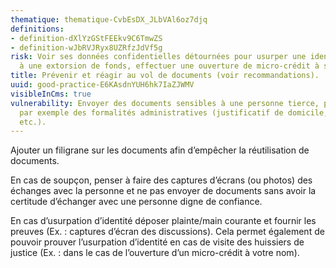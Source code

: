 ```yaml
---
thematique: thematique-CvbEsDX_JLbVAl6oz7djq
definitions:
- definition-dXlYzGStFEEkv9C6TmwZS
- definition-wJbRVJRyx8UZRfzJdVf5g
risk: Voir ses données confidentielles détournées pour usurper une identité, procéder
  à une extorsion de fonds, effectuer une ouverture de micro-crédit à son nom, etc.).
title: Prévenir et réagir au vol de documents (voir recommandations).
uuid: good-practice-E6KAsdnYUH6hk7IaZJWMV
visibleInCms: true
vulnerability: Envoyer des documents sensibles à une personne tierce, pour effectuer
  par exemple des formalités administratives (justificatif de domicile, avis d’imposition,
  etc.).
---
```


<!--StartFragment-->

Ajouter un filigrane sur les documents afin d’empêcher la réutilisation de documents.

En cas de soupçon, penser à faire des captures d’écrans (ou photos) des échanges avec la personne et ne pas envoyer de documents sans avoir la certitude d’échanger avec une personne digne de confiance.

En cas d’usurpation d’identité déposer plainte/main courante et fournir les preuves (Ex. : captures d’écran des discussions). Cela permet également de pouvoir prouver l’usurpation d’identité en cas de visite des huissiers de justice (Ex. : dans le cas de l’ouverture d’un micro-crédit à votre nom).

<!--EndFragment-->